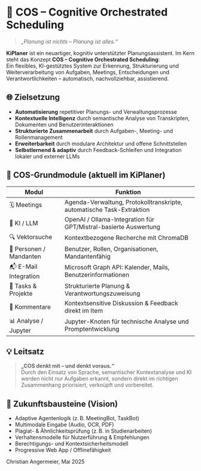 # 🧠 COS – Cognitive Orchestrated Scheduling

> _„Planung ist nichts – Planung ist alles.“_

**KiPlaner** ist ein neuartiger, kognitiv unterstützter Planungsassistent. Im Kern steht das Konzept **COS – Cognitive Orchestrated Scheduling**:  
Ein flexibles, KI-gestütztes System zur Erkennung, Strukturierung und Weiterverarbeitung von Aufgaben, Meetings, Entscheidungen und Verantwortlichkeiten – automatisch, nachvollziehbar, assistierend.

## 🌐 Zielsetzung

- **Automatisierung** repetitiver Planungs- und Verwaltungsprozesse
- **Kontextuelle Intelligenz** durch semantische Analyse von Transkripten, Dokumenten und Benutzerinteraktionen
- **Strukturierte Zusammenarbeit** durch Aufgaben-, Meeting- und Rollenmanagement
- **Erweiterbarkeit** durch modulare Architektur und offene Schnittstellen
- **Selbstlernend & adaptiv** durch Feedback-Schleifen und Integration lokaler und externer LLMs

## 🧩 COS-Grundmodule (aktuell im KiPlaner)

| Modul                  | Funktion                                                                 |
|------------------------|--------------------------------------------------------------------------|
| 🗓️ Meetings             | Agenda-Verwaltung, Protokolltranskripte, automatische Task-Extraktion   |
| 🧠 KI / LLM             | OpenAI / Ollama-Integration für GPT/Mistral-basierte Auswertung          |
| 🔍 Vektorsuche          | Kontextbezogene Recherche mit ChromaDB                                  |
| 🧑 Personen / Mandanten | Benutzer, Rollen, Organisationen, Mandantenfähig                        |
| 📬 E-Mail Integration   | Microsoft Graph API: Kalender, Mails, Benutzerinformationen              |
| 📝 Tasks & Projekte     | Strukturierte Planung & Verantwortungszuweisung                         |
| 💬 Kommentare           | Kontextsensitive Diskussion & Feedback direkt im Item                   |
| 📊 Analyse / Jupyter    | Jupyter-Knoten für technische Analyse und Promptentwicklung              |

## 💡 Leitsatz

> **„COS denkt mit – und denkt voraus.“**  
> Durch den Einsatz von Sprache, semantischer Kontextanalyse und KI werden nicht nur Aufgaben erkannt, sondern direkt im richtigen Zusammenhang priorisiert, verknüpft und vorbereitet.

## 🧱 Zukunftsbausteine (Vision)

- Adaptive Agentenlogik (z. B. MeetingBot, TaskBot)
- Multimodale Eingabe (Audio, OCR, PDF)
- Plagiat- & Ähnlichkeitsprüfung (z. B. in Studienarbeiten)
- Verhaltensmodelle für Nutzerführung & Empfehlungen
- Berechtigungs- und Kontextsicherheitsmodell
- Progressive Web App / Offlinefähigkeit

Christian Angermeier, Mai 2025
